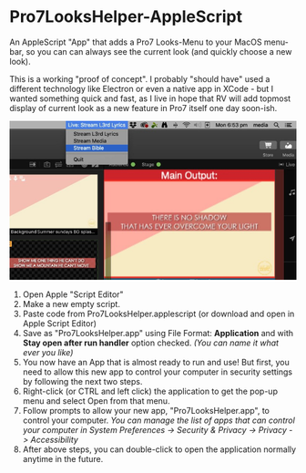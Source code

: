 # Pro7LooksHelper-AppleScript
An AppleScript "App" that adds a Pro7 Looks-Menu to your MacOS menu-bar, so you can can always see the current look (and quickly choose a new look).

This is a working "proof of concept". I probably "should have" used a different technology like Electron or even a native app in XCode - but I wanted something quick and fast, as I live in hope that RV will add topmost display of current look as a new feature in Pro7 itself one day soon-ish.

![Screenshot](Pro7LooksHelper%20Menu%20Demo.jpg)


1. Open Apple "Script Editor"
2. Make a new empty script.
3. Paste code from Pro7LooksHelper.applescript (or download and open in Apple Script Editor)
4. Save as "Pro7LooksHelper.app" using File Format: **Application** and with **Stay open after run handler** option checked. *(You can name it what ever you like)*
5. You now have an App that is almost ready to run and use! But first, you need to allow this new app to control your computer in security settings by following the next two steps.
6. Right-click (or CTRL and left click) the application to get the pop-up menu and select Open from that menu.
7. Follow prompts to allow your new app, "Pro7LooksHelper.app", to control your computer. *You can manage the list of apps that can control your computer in System Preferences -> Security & Privacy -> Privacy -> Accessibility*
8. After above steps, you can double-click to open the application normally anytime in the future.
